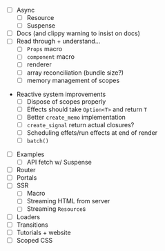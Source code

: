 - [ ] Async
  - [ ] Resource
  - [ ] Suspense
- [ ] Docs (and clippy warning to insist on docs)
- [ ] Read through + understand...
  - [ ] `Props` macro
  - [ ] `component` macro
  - [ ] renderer
  - [ ] array reconciliation (bundle size?)
  - [ ] memory management of scopes
- Reactive system improvements
  - [ ] Dispose of scopes properly
  - [ ] Effects should take `Option<T>` and return `T`
  - [ ] Better `create_memo` implementation
  - [ ] `create_signal` return actual closures?
  - [ ] Scheduling effets/run effects at end of render
  - [ ] `batch()`
- [ ] Examples
  - [ ] API fetch w/ Suspense
- [ ] Router
- [ ] Portals
- [ ] SSR
  - [ ] Macro
  - [ ] Streaming HTML from server
  - [ ] Streaming `Resource`s
- [ ] Loaders
- [ ] Transitions
- [ ] Tutorials + website
- [ ] Scoped CSS
